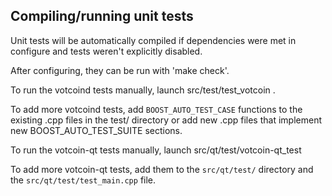 Compiling/running unit tests
------------------------------------

Unit tests will be automatically compiled if dependencies were met in configure
and tests weren't explicitly disabled.

After configuring, they can be run with 'make check'.

To run the votcoind tests manually, launch src/test/test_votcoin .

To add more votcoind tests, add `BOOST_AUTO_TEST_CASE` functions to the existing
.cpp files in the test/ directory or add new .cpp files that
implement new BOOST_AUTO_TEST_SUITE sections.

To run the votcoin-qt tests manually, launch src/qt/test/votcoin-qt_test

To add more votcoin-qt tests, add them to the `src/qt/test/` directory and
the `src/qt/test/test_main.cpp` file.

